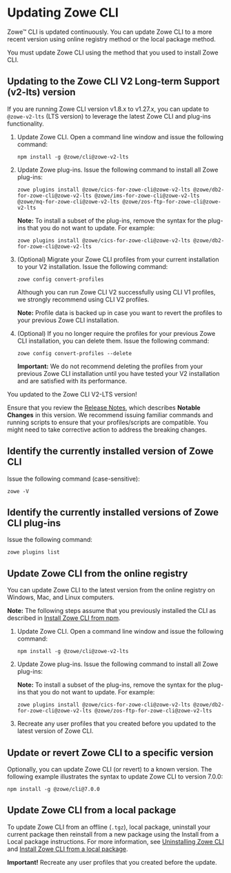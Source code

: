# Updating Zowe CLI

Zowe&trade; CLI is updated continuously. You can update Zowe CLI to a more recent version using online registry method or the local package method. 

You must update Zowe CLI using the method that you used to install Zowe CLI.

## Updating to the Zowe CLI V2 Long-term Support (v2-lts) version

If you are running Zowe CLI version v1.8.x to v1.27.x, you can update to `@zowe-v2-lts` (LTS version) to leverage the latest Zowe CLI and plug-ins functionality.

1. Update Zowe CLI. Open a command line window and issue the following command:

   ```
   npm install -g @zowe/cli@zowe-v2-lts
   ```
2. Update Zowe plug-ins. Issue the following command to install all Zowe plug-ins:

   ```
   zowe plugins install @zowe/cics-for-zowe-cli@zowe-v2-lts @zowe/db2-for-zowe-cli@zowe-v2-lts @zowe/ims-for-zowe-cli@zowe-v2-lts @zowe/mq-for-zowe-cli@zowe-v2-lts @zowe/zos-ftp-for-zowe-cli@zowe-v2-lts
   ```
   **Note:** To install a subset of the plug-ins, remove the syntax for the plug-ins that you do not want to update. For example:

   ```
   zowe plugins install @zowe/cics-for-zowe-cli@zowe-v2-lts @zowe/db2-for-zowe-cli@zowe-v2-lts
   ```

3. (Optional) Migrate your Zowe CLI profiles from your current installation to your V2 installation. Issue the following command:

   ```
   zowe config convert-profiles
   ```
   Although you can run Zowe CLI V2 successfully using CLI V1 profiles, we strongly recommend using CLI V2 profiles.

   **Note:** Profile data is backed up in case you want to revert the profiles to your previous Zowe CLI installation.

4. (Optional) If you no longer require the profiles for your previous Zowe CLI installation, you can delete them. Issue the following command:

   ```
   zowe config convert-profiles --delete
   ```

   **Important:** We do not recommend deleting the profiles from your previous Zowe CLI installation until you have tested your V2 installation and are satisfied with its performance.

You updated to the Zowe CLI V2-LTS version!

Ensure that you review the [Release Notes](../whats-new/release-notes/v2_0_0.md), which describes **Notable Changes** in this version. We recommend issuing familiar commands and running scripts to ensure that your profiles/scripts are compatible. You might need to take corrective action to address the breaking changes.

## Identify the currently installed version of Zowe CLI

Issue the following command (case-sensitive):

```
zowe -V
```

## Identify the currently installed versions of Zowe CLI plug-ins

Issue the following command:

```
zowe plugins list
```

## Update Zowe CLI from the online registry

You can update Zowe CLI to the latest version from the online registry on Windows, Mac, and Linux computers.

**Note:** The following steps assume that you previously installed the CLI as described in [Install Zowe CLI from npm](cli-installcli.md#install-zowe-cli-from-npm).

1. Update Zowe CLI. Open a command line window and issue the following command:

   ```
   npm install -g @zowe/cli@zowe-v2-lts
   ```

2. Update Zowe plug-ins. Issue the following command to install all Zowe plug-ins:

   **Note:** To install a subset of the plug-ins, remove the syntax for the plug-ins that you do not want to update. For example:

   ```
   zowe plugins install @zowe/cics-for-zowe-cli@zowe-v2-lts @zowe/db2-for-zowe-cli@zowe-v2-lts @zowe/zos-ftp-for-zowe-cli@zowe-v2-lts
   ```

3. Recreate any user profiles that you created before you updated to the latest version of Zowe CLI.

## Update or revert Zowe CLI to a specific version

Optionally, you can update Zowe CLI (or revert) to a known version. The following example illustrates the syntax to update Zowe CLI to version 7.0.0:

```
npm install -g @zowe/cli@7.0.0
```

## Update Zowe CLI from a local package

To update Zowe CLI from an offline (`.tgz`), local package, uninstall your current package then reinstall from a new package using the Install from a Local package instructions. For more information, see [Uninstalling Zowe CLI](cli-uninstall.md) and [Install Zowe CLI from a local package](cli-installcli.md#install-zowe-cli-from-a-local-package).

**Important!** Recreate any user profiles that you created before the update.